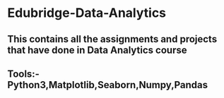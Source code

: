 # Edubridge-Data-Analytics
## This contains all the assignments and projects that have done in Data Analytics course 
## Tools:- Python3,Matplotlib,Seaborn,Numpy,Pandas
